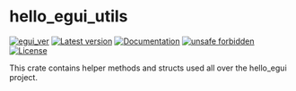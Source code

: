 # hello_egui_utils

[![egui_ver](https://img.shields.io/badge/egui-0.28.0-blue)](https://github.com/emilk/egui)
[![Latest version](https://img.shields.io/crates/v/hello_egui_utils.svg)](https://crates.io/crates/hello_egui_utils)
[![Documentation](https://docs.rs/hello_egui_utils/badge.svg)](https://docs.rs/hello_egui_utils)
[![unsafe forbidden](https://img.shields.io/badge/unsafe-forbidden-success.svg)](https://github.com/rust-secure-code/safety-dance/)
[![License](https://img.shields.io/crates/l/hello_egui_utils.svg)](https://crates.io/crates/hello_egui_utils)



[content]:<>


This crate contains helper methods and structs used all over the hello_egui project.
